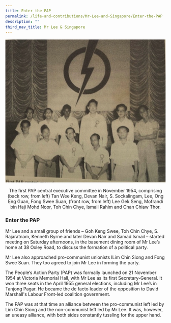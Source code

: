 ```yaml
---
title: Enter the PAP
permalink: /life-and-contributions/Mr-Lee-and-Singapore/Enter-the-PAP
description: ""
third_nav_title: Mr Lee & Singapore
---
```

![Alt text for image on Isomer site](/images/mr-lee-and-singapore/Entering%20PAP.jpg)
<center>The first PAP central executive committee in November 1954, comprising (back row, from left) Tan Wee Keng, Devan Nair, S. Sockalingam, Lee, Ong Eng Guan, Fong Swee Suan, (front row, from left) Lee Gek Seng, Mofrandi bin Haji Mohd Noor, Toh Chin Chye, Ismail Rahim and Chan Chiaw Thor.</center>

### Enter the PAP ###

Mr Lee and a small group of friends – Goh Keng Swee, Toh Chin Chye, S. Rajaratnam, Kenneth Byrne and later Devan Nair and Samad Ismail – started meeting on Saturday afternoons, in the basement dining room of Mr Lee’s home at 38 Oxley Road, to discuss the formation of a political party.


Mr Lee also approached pro-communist unionists lLim Chin Siong and Fong Swee Suan. They too agreed to join Mr Lee in forming the party.


The People’s Action Party (PAP) was formally launched on 21 November 1954 at Victoria Memorial Hall, with Mr Lee as its first Secretary-General. It won three seats in the April 1955 general elections, including Mr Lee’s in Tanjong Pagar. He became the de facto leader of the opposition to David Marshall's Labour Front-led coalition government.


The PAP was at that time an alliance between the pro-communist left led by Lim Chin Siong and the non-communist left led by Mr Lee. It was, however, an uneasy alliance, with both sides constantly tussling for the upper hand.